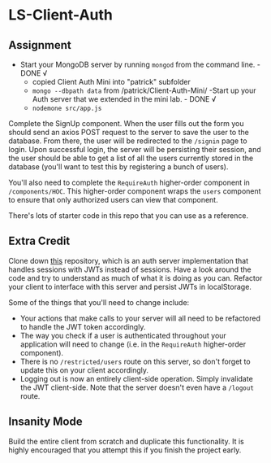 # LS-Client-Auth

## Assignment
- Start your MongoDB server by running `mongod` from the command line. - DONE √
  - copied Client Auth Mini into "patrick" subfolder
  - `mongo --dbpath data` from /patrick/Client-Auth-Mini/
-Start up your Auth server that we extended in the mini lab. - DONE √
  - `nodemone src/app.js`

Complete the SignUp component.
When the user fills out the form you should send an axios POST request to the server to save the user to the database.
From there, the user will be redirected to the `/signin` page to login.
Upon successful login, the server will be persisting their session, and the user should be able to get a list of all the users currently stored in the database (you'll want to test this by registering a bunch of users).

You'll also need to complete the `RequireAuth` higher-order component in `/components/HOC`.
This higher-order component wraps the `users` component to ensure that only authorized users can view that component.

There's lots of starter code in this repo that you can use as a reference.

## Extra Credit
Clone down [this](https://github.com/LambdaSchool/LS-Auth-JWT/tree/solution) repository, which is an auth
server implementation that handles sessions with JWTs instead of sessions. Have a look around the code and
try to understand as much of what it is doing as you can. Refactor your client to interface with this server
and persist JWTs in localStorage.

Some of the things that you'll need to change include:
 * Your actions that make calls to your server will all need to be refactored to handle the JWT token accordingly.
 * The way you check if a user is authenticated throughout your application will need to change (i.e. in the `RequireAuth` higher-order component).
 * There is no `/restricted/users` route on this server, so don't forget to update this on your client accordingly.
 * Logging out is now an entirely client-side operation. Simply invalidate the JWT client-side. Note that the server doesn't even have a `/logout` route.

## Insanity Mode
Build the entire client from scratch and duplicate this functionality. It is highly
encouraged that you attempt this if you finish the project early.
